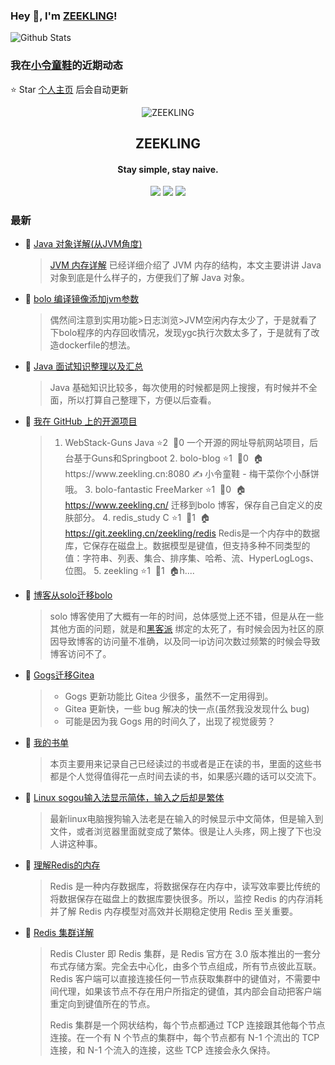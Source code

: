 ### Hey 👋, I'm [ZEEKLING](https://www.zeekling.cn)! 
![Github Stats](https://github-readme-stats.vercel.app/api?username=zeekling&show_icons=true) 
### 我在[小令童鞋](https://www.zeekling.cn)的近期动态

⭐️ Star [个人主页](https://github.com/zeekling/zeekling) 后会自动更新
<p align="center"><img alt="ZEEKLING" src="https://img.zeekling.cn/images/2020/02/23/logo.th.png"></p><h2 align="center">ZEEKLING
</h2>

<h4 align="center">Stay simple, stay naive.</h4>
<p align="center"><a title="ZEEKLING" target="_blank" href="https://github.com/zeekling/zeekling"><img src="https://img.shields.io/github/last-commit/zeekling/zeekling.svg?style=flat-square&color=FF9900"></a>
<a title="GitHub repo size in bytes" target="_blank" href="https://github.com/zeekling/zeekling"><img src="https://img.shields.io/github/repo-size/zeekling/zeekling.svg?style=flat-square"></a>
<a title="Hits" target="_blank" href="https://github.com/zeekling/hits"><img src="https://hits.b3log.org/zeekling/zeekling.svg"></a></p>

### 最新

* 📝 [Java 对象详解(从JVM角度)](https://www.zeekling.cn/articles/2020/01/18/1579344932298.html) 
    > <p><a href="https://www.zeekling.cn/articles/2020/01/18/1579326364846.html">JVM 内存详解</a> 已经详细介绍了 JVM 内存的结构，本文主要讲讲 Java 对象到底是什么样子的，方便我们了解 Java 对象。</p>
* 📝 [bolo 编译镜像添加jvm参数](https://www.zeekling.cn/articles/2020/08/25/1598324985257.html) 
    > <p>偶然间注意到实用功能&#62;日志浏览&#62;JVM空闲内存太少了，于是就看了下bolo程序的内存回收情况，发现ygc执行次数太多了，于是就有了改造dockerfile的想法。</p>
* 📝 [Java 面试知识整理以及汇总](https://www.zeekling.cn/articles/2020/01/02/1577973856241.html) 
    > <p>Java 基础知识比较多，每次使用的时候都是网上搜搜，有时候并不全面，所以打算自己整理下，方便以后查看。</p>
* 📝 [我在 GitHub 上的开源项目](https://www.zeekling.cn/github) 
    > <p></p><ol>
    > <li>WebStack-Guns Java ⭐️️2&#160;&#160;🖖0 一个开源的网址导航网站项目，后台基于Guns和Springboot  2. bolo-blog  ⭐️️1&#160;&#160;🖖0&#160;&#160;🏠https://www.zeekling.cn:8080 ✍️ 小令童鞋 - 梅干菜你个小酥饼哦。  3. bolo-fantastic FreeMarker ⭐️️1&#160;&#160;🖖0&#160;&#160;🏠<a href="https://www.zeekling.cn/">https://www.zeekling.cn/</a> 迁移到bolo 博客，保存自己自定义的皮肤部分。  4. redis_study C ⭐️️1&#160;&#160;🖖1&#160;&#160;🏠<a href="https://git.zeekling.cn/zeekling/redis" target="_blank">https://git.zeekling.cn/zeekling/redis</a> Redis是一个内存中的数据库，它保存在磁盘上。数据模型是键值，但支持多种不同类型的值：字符串、列表、集合、排序集、哈希、流、HyperLogLogs、位图。  5. zeekling  ⭐️️1&#160;&#160;🖖1&#160;&#160;🏠h....</li>
    > </ol>
    > <p></p>
* 📝 [博客从solo迁移bolo](https://www.zeekling.cn/articles/2019/09/07/1587898561235.html) 
    > <p>solo 博客使用了大概有一年的时间，总体感觉上还不错，但是从在一些其他方面的问题，就是和<a href="https://hacpai.com/" target="_blank">黑客派</a> 绑定的太死了，有时候会因为社区的原因导致博客的访问量不准确，以及同一ip访问次数过频繁的时候会导致博客访问不了。</p>
* 📝 [Gogs迁移Gitea](https://www.zeekling.cn/articles/2020/02/23/1582470250287.html) 
    > <p></p><ul>
    > <li>Gogs 更新功能比 Gitea 少很多，虽然不一定用得到。</li>
    > <li>Gitea 更新快，一些 bug 解决的快一点(虽然我没发现什么 bug)</li>
    > <li>可能是因为我 Gogs 用的时间久了，出现了视觉疲劳？</li>
    > </ul>
    > <p></p>
* 📝 [我的书单](https://www.zeekling.cn/book.html) 
    > <p>本页主要用来记录自己已经读过的书或者是正在读的书，里面的这些书都是个人觉得值得花一点时间去读的书，如果感兴趣的话可以交流下。</p>
* 📝 [Linux sogou输入法显示简体，输入之后却是繁体](https://www.zeekling.cn/articles/2021/03/25/1616675636194.html) 
    > <p>最新linux电脑搜狗输入法老是在输入的时候显示中文简体，但是输入到文件，或者浏览器里面就变成了繁体。很是让人头疼，网上搜了下也没人讲这种事。</p>
* 📝 [理解Redis的内存](https://www.zeekling.cn/articles/2020/07/04/1593860561539.html) 
    > <p>Redis 是一种内存数据库，将数据保存在内存中，读写效率要比传统的将数据保存在磁盘上的数据库要快很多。所以，监控 Redis 的内存消耗并了解 Redis 内存模型对高效并长期稳定使用 Redis 至关重要。</p>
* 📝 [Redis 集群详解](https://www.zeekling.cn/articles/2020/07/21/1595342026052.html) 
    > <p>Redis Cluster 即 Redis 集群，是 Redis 官方在 3.0 版本推出的一套分布式存储方案。完全去中心化，由多个节点组成，所有节点彼此互联。Redis 客户端可以直接连接任何一节点获取集群中的键值对，不需要中间代理，如果该节点不存在用户所指定的键值，其内部会自动把客户端重定向到键值所在的节点。</p>
    > <p>Redis 集群是一个网状结构，每个节点都通过 TCP 连接跟其他每个节点连接。在一个有 N 个节点的集群中，每个节点都有 N-1 个流出的 TCP 连接，和 N-1 个流入的连接，这些 TCP 连接会永久保持。</p>




